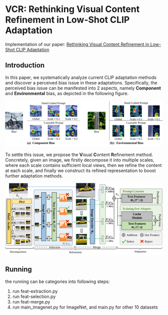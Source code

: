 # VCR: Rethinking Visual Content Refinement in Low-Shot CLIP Adaptation
Implementation of our paper: [Rethinking Visual Content Refinement in Low-Shot CLIP Adaptation](https://arxiv.org/pdf/2407.14117)

## Introduction
In this paper, we systematically analyze current CLIP adaptation methods and discover a perceived bias issue in these adaptations. Specifically, the perceived bias issue can be manifested into 2 aspects, namely **Component** and **Environmental** bias, as depicted in the following figure.<br>
<div align=center>
  <img src="https://github.com/injadlu/VCR/blob/main/Figure-1.svg">
</div>

To settle this issue, we propose the **V**isual **C**ontent **R**efinement method. Concretely, given an image, we firstly decompose it into multiple scales, where each scale contains sufficient local views, then we refine the content at each scale, and finally we construct its refined representation to boost further adaptation methods.<br>
<div align=center>
  <img src="https://github.com/injadlu/VCR/blob/main/Pipeline.svg">
</div>

## Running
the running can be categories into following steps:
1. run  feat-extraction.py 
2. run  feat-selection.py
3. run  feat-merge.py
4. run  main_imagenet.py for ImageNet, and main.py for other 10 datasets
